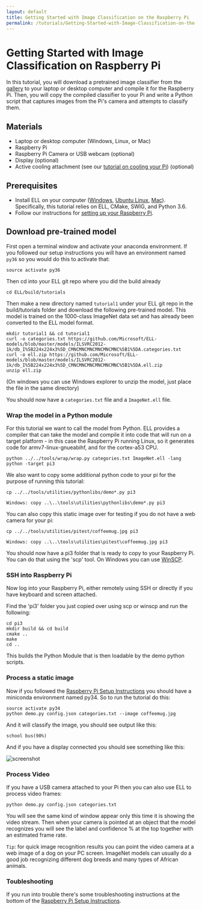 ```yaml
---
layout: default
title: Getting Started with Image Classification on the Raspberry Pi
permalink: /tutorials/Getting-Started-with-Image-Classification-on-the-Raspberry-Pi/
---
```

# Getting Started with Image Classification on Raspberry Pi

In this tutorial, you will download a pretrained image classifier from the [gallery](/ELL/gallery/) to your laptop or desktop computer and compile it for the Raspberry Pi. Then, you will copy the compiled classifier to your Pi and write a Python script that captures images from the Pi's camera and attempts to classify them.  

## Materials

* Laptop or desktop computer (Windows, Linux, or Mac)
* Raspberry Pi
* Raspberry Pi Camera or USB webcam (optional)
* Display (optional)
* Active cooling attachment (see our [tutorial on cooling your Pi](/ELL/tutorials/Active-Cooling-your-Raspberry-Pi-3/)) (optional)

## Prerequisites

* Install ELL on your computer ([Windows](https://github.com/Microsoft/ELL/blob/master/INSTALL-Windows.md), [Ubuntu Linux](https://github.com/Microsoft/ELL/blob/master/INSTALL-Ubuntu.md), [Mac](https://github.com/Microsoft/ELL/blob/master/INSTALL-Mac.md)). Specifically, this tutorial relies on ELL, CMake, SWIG, and Python 3.6. 
* Follow our instructions for [setting up your Raspberry Pi](/ELL/tutorials/Raspberry-pi-setup).

## Download pre-trained model

First open a terminal window and activate your anaconda environment.  If you followed our setup instructions you will have
an environment named `py36` so you would do this to activate that:
```
source activate py36
```
Then cd into your ELL git repo where you did the build already
```
cd ELL/build/tutorials
```
Then make a new directory named `tutorial1` under your ELL git repo in the build/tutorials folder and download the following pre-trained model.  This model is trained on the 1000-class ImageNet data set and has already been converted to the ELL model format.  
```
mkdir tutorial1 && cd tutorial1
curl -o categories.txt https://github.com/Microsoft/ELL-models/blob/master/models/ILSVRC2012-1k/db_I%5B224x224x3%5D_CMNCMNCMNCMNCMNCMNC%5B1%5DA.categories.txt
curl -o ell.zip https://github.com/Microsoft/ELL-models/blob/master/models/ILSVRC2012-1k/db_I%5B224x224x3%5D_CMNCMNCMNCMNCMNCMNC%5B1%5DA.ell.zip
unzip ell.zip 
```

(On windows you can use Windows explorer to unzip the model, just place the file in the same directory)

You should now have a `categories.txt` file and a `ImageNet.ell` file.

### Wrap the model in a Python module

For this tutorial we want to call the model from Python.  ELL provides a compiler that can take the model and compile it into code that will run on a target platform - in this case the Raspberry Pi running Linux, so it generates code for armv7-linux-gnueabihf, and for the cortex-a53 CPU.

````
python ../../tools/wrap/wrap.py categories.txt ImageNet.ell -lang python -target pi3    
````

We also want to copy some additional python code to your pi for the purpose of running this tutorial:

````
cp ../../tools/utilities/pythonlibs/demo*.py pi3

Windows: copy ..\..\tools\utilities\pythonlibs\demo*.py pi3
````
You can also copy this static image over for testing if you do not have a web camera for your pi:

````
cp ../../tools/utilities/pitest/coffeemug.jpg pi3

Windows: copy ..\..\tools\utilities\pitest\coffeemug.jpg pi3
````

You should now have a pi3 folder that is ready to copy to your Raspberry Pi.  You can do that using the 'scp' tool.  On Windows you can use [WinSCP](https://winscp.net/eng/index.php).

### SSH into Raspberry Pi

Now log into your Raspberry Pi, either remotely using SSH or directly if you have keyboard and screen attached.

Find the 'pi3' folder you just copied over using scp or winscp and run the following:

````
cd pi3
mkdir build && cd build
cmake ..
make
cd ..
````

This builds the Python Module that is then loadable by the demo python scripts.

### Process a static image 

Now if you followed the [Raspberry Pi Setup Instructions](/ELL/tutorials/Raspberry-pi-setup) you should have a miniconda
environment named py34.  So to run the tutorial do this:

````
source activate py34
python demo.py config.json categories.txt --image coffeemug.jpg
````
And it will classify the image, you should see output like this:
````
school bus(90%)
````

And if you have a display connected you should see something like this:

![screenshot](/ELL/tutorials/Getting-Started-with-Image-Classification-on-the-Raspberry-Pi/Screenshot.png)

### Process Video

If you have a USB camera attached to your Pi then you can also use ELL to process video frames:

````
python demo.py config.json categories.txt
````

You will see the same kind of window appear only this time it is showing the video stream.
Then when your camera is pointed at an object that the model recognizes you will see the label and 
confidence % at the top together with an estimated frame rate.

`Tip`: for quick image recognition results you can point the video camera at a web image of a dog 
on your PC screen.  ImageNet models can usually do a good job recognizing  different dog breeds and 
many types of African animals.

### Toubleshooting

If you run into trouble there's some troubleshooting instructions at the bottom of the 
[Raspberry Pi Setup Instructions](/ELL/tutorials/Raspberry-pi-setup).
